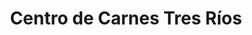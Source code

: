 ---
title: "Centro de Carnes Tres Ríos"
url: /tres-rios/centro-de-carnes-tres-rios/
shop: carnicero
---